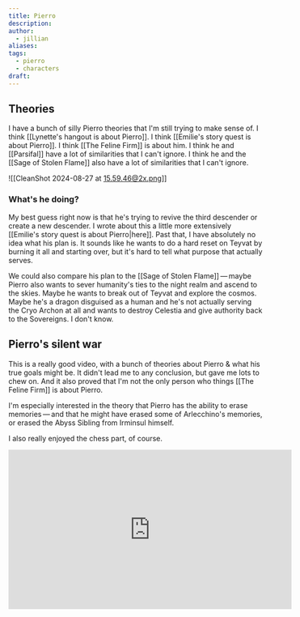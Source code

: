 ```yaml
---
title: Pierro
description: 
author:
  - jillian
aliases: 
tags:
  - pierro
  - characters
draft:
---
```

## Theories
I have a bunch of silly Pierro theories that I'm still trying to make sense of. I think [[Lynette's hangout is about Pierro]]. I think [[Emilie's story quest is about Pierro]]. I think [[The Feline Firm]] is about him. I think he and [[Parsifal]] have a lot of similarities that I can't ignore. I think he and the [[Sage of Stolen Flame]] also have a lot of similarities that I can't ignore.

![[CleanShot 2024-08-27 at 15.59.46@2x.png]]
### What's he doing?
My best guess right now is that he's trying to revive the third descender or create a new descender. I wrote about this a little more extensively [[Emilie's story quest is about Pierro|here]]. Past that, I have absolutely no idea what his plan is. It sounds like he wants to do a hard reset on Teyvat by burning it all and starting over, but it's hard to tell what purpose that actually serves.

We could also compare his plan to the [[Sage of Stolen Flame]] — maybe Pierro also wants to sever humanity's ties to the night realm and ascend to the skies. Maybe he wants to break out of Teyvat and explore the cosmos. Maybe he's a dragon disguised as a human and he's not actually serving the Cryo Archon at all and wants to destroy Celestia and give authority back to the Sovereigns. I don't know.
## Pierro's silent war
This is a really good video, with a bunch of theories about Pierro & what his true goals might be. It didn't lead me to any conclusion, but gave me lots to chew on. And it also proved that I'm not the only person who things [[The Feline Firm]] is about Pierro.

I'm especially interested in the theory that Pierro has the ability to erase memories — and that he might have erased some of Arlecchino's memories, or erased the Abyss Sibling from Irminsul himself.

I also really enjoyed the chess part, of course.

<iframe width="560" height="315" src="https://www.youtube.com/embed/_RlK9Cl6i80?si=z9bDxoT5FRMsjNeu" title="YouTube video player" frameborder="0" allow="accelerometer; autoplay; clipboard-write; encrypted-media; gyroscope; picture-in-picture; web-share" referrerpolicy="strict-origin-when-cross-origin" allowfullscreen></iframe>

